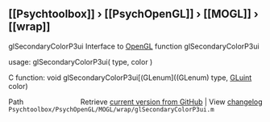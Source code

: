 ## [[Psychtoolbox]] &#8250; [[PsychOpenGL]] &#8250; [[MOGL]] &#8250; [[wrap]]

glSecondaryColorP3ui  Interface to [OpenGL](OpenGL) function glSecondaryColorP3ui  
  
usage:  glSecondaryColorP3ui( type, color )  
  
C function:  void glSecondaryColorP3ui[(GLenum]((GLenum) type, [GLuint](GLuint) color)  




<div class="code_header" style="text-align:right;">
  <span style="float:left;">Path&nbsp;&nbsp;</span> <span class="counter">Retrieve <a href=
  "https://raw.github.com/Psychtoolbox-3/Psychtoolbox-3/beta/Psychtoolbox/PsychOpenGL/MOGL/wrap/glSecondaryColorP3ui.m">current version from GitHub</a> | View <a href=
  "https://github.com/Psychtoolbox-3/Psychtoolbox-3/commits/beta/Psychtoolbox/PsychOpenGL/MOGL/wrap/glSecondaryColorP3ui.m">changelog</a></span>
</div>
<div class="code">
  <code>Psychtoolbox/PsychOpenGL/MOGL/wrap/glSecondaryColorP3ui.m</code>
</div>

